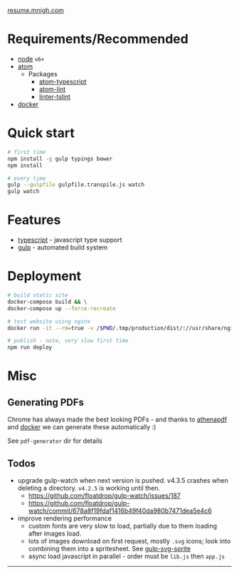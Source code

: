 [resume.mnigh.com](http://resume.mnigh.com)

# Requirements/Recommended

 - [node] `v6+`
 - [atom]
    - Packages
      - [atom-typescript]
      - [atom-lint]
      - [linter-tslint]
 - [docker]

# Quick start

```bash
# first time
npm install -g gulp typings bower
npm install

# every time
gulp --gulpfile gulpfile.transpile.js watch
gulp watch
```

# Features

 - [typescript] - javascript type support
 - [gulp] - automated build system

# Deployment

```bash
# build static site
docker-compose build && \
docker-compose up --force-recreate

# test website using nginx
docker run -it --rm=true -v /$PWD/.tmp/production/dist/://usr/share/nginx/html/:ro -p 80:80 nginx

# publish - note, very slow first time
npm run deploy

```

# Misc

## Generating PDFs

Chrome has always made the best looking PDFs - and thanks to [athenapdf] and [docker] we can generate these automatically :)

See `pdf-generator` dir for details

## Todos

- upgrade gulp-watch when next version is pushed.  v4.3.5 crashes when deleting a directory.  `v4.2.5` is working until then.
  - https://github.com/floatdrop/gulp-watch/issues/187
  - https://github.com/floatdrop/gulp-watch/commit/678a8f19fdaf1416b49f40da980b7471dea5e4c6
- improve rendering performance
  - custom fonts are very slow to load, partially due to them loading after images load.
  - lots of images download on first request, mostly `.svg` icons;  look into combining them into a spritesheet.  See [gulp-svg-sprite]
  - async load javascript in parallel - order must be `lib.js` then `app.js`

---

[node]: https://nodejs.org/
[atom]: https://atom.io/
[atom-typescript]: https://atom.io/packages/atom-typescript
[gulp]: http://gulpjs.com/
[typescript]: http://www.typescriptlang.org/
[backbone]: http://backbonejs.org/
[tsd]: http://definitelytyped.org/tsd/
[tslint]: http://palantir.github.io/tslint/
[atom-lint]: https://atom.io/packages/atom-lint
[linter-tslint]: https://atom.io/packages/linter-tslint
[es5-shim]: https://github.com/es-shims/es5-shim
[webpack]: https://webpack.github.io/
[docker]: https://www.docker.com/
[athenapdf]: https://github.com/arachnys/athenapdf
[nginx-proxy]: https://github.com/jwilder/nginx-proxy/
[lets-encrypt]: https://letsencrypt.org/
[gulp-svg-sprite]: https://github.com/jkphl/gulp-svg-sprite
